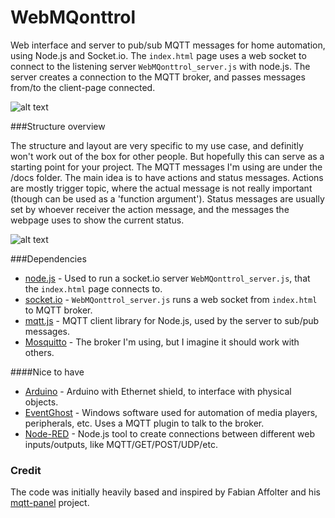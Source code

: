 WebMQonttrol
============

Web interface and server to pub/sub MQTT messages for home automation, using Node.js and Socket.io. The `index.html` page uses a web socket to connect to the listening server `WebMQonttrol_server.js` with node.js. The server creates a connection to the MQTT broker, and passes messages from/to the client-page connected.

![alt text](https://raw.githubusercontent.com/guibom/WebMQonttrol/master/docs/screenshot.png "Screenshot")

###Structure overview

The structure and layout are very specific to my use case, and definitly won't work out of the box for other people. But hopefully this can serve as a starting point for your project. The MQTT messages I'm using are under the /docs folder. The main idea is to have actions and status messages. Actions are mostly trigger topic, where the actual message is not really important (though can be used as a 'function argument'). Status messages are usually set by whoever receiver the action message, and the messages the webpage uses to show the current status.

![alt text](https://raw.githubusercontent.com/guibom/WebMQonttrol/master/docs/WebMQonttrol_Structure.png "Structure overview")

###Dependencies
- [node.js](http://www.nodejs.org/) - Used to run a socket.io server `WebMQonttrol_server.js`, that the `index.html` page connects to.
- [socket.io](http://socket.io/) - `WebMQonttrol_server.js` runs a web socket from `index.html` to MQTT broker.
- [mqtt.js](https://github.com/adamvr/MQTT.js/) - MQTT client library for Node.js, used by the server to sub/pub messages.
- [Mosquitto](http://mosquitto.org/) - The broker I'm using, but I imagine it should work with others.

####Nice to have
- [Arduino](http://www.arduino.cc/) - Arduino with Ethernet shield, to interface with physical objects.
- [EventGhost](http://www.eventghost.org/) - Windows software used for automation of media players, peripherals, etc. Uses a MQTT plugin to talk to the broker.
- [Node-RED](http://nodered.org/) - Node.js tool to create connections between different web inputs/outputs, like MQTT/GET/POST/UDP/etc.

### Credit

The code was initially heavily based and inspired by Fabian Affolter and his [mqtt-panel](https://github.com/fabaff/mqtt-panel) project.
